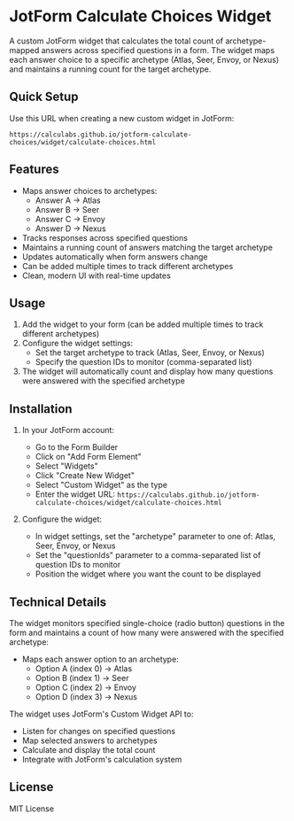 # JotForm Calculate Choices Widget

A custom JotForm widget that calculates the total count of archetype-mapped answers across specified questions in a form. The widget maps each answer choice to a specific archetype (Atlas, Seer, Envoy, or Nexus) and maintains a running count for the target archetype.

## Quick Setup

Use this URL when creating a new custom widget in JotForm:
```
https://calculabs.github.io/jotform-calculate-choices/widget/calculate-choices.html
```

## Features

- Maps answer choices to archetypes:
  - Answer A → Atlas
  - Answer B → Seer
  - Answer C → Envoy
  - Answer D → Nexus
- Tracks responses across specified questions
- Maintains a running count of answers matching the target archetype
- Updates automatically when form answers change
- Can be added multiple times to track different archetypes
- Clean, modern UI with real-time updates

## Usage

1. Add the widget to your form (can be added multiple times to track different archetypes)
2. Configure the widget settings:
   - Set the target archetype to track (Atlas, Seer, Envoy, or Nexus)
   - Specify the question IDs to monitor (comma-separated list)
3. The widget will automatically count and display how many questions were answered with the specified archetype

## Installation

1. In your JotForm account:
   - Go to the Form Builder
   - Click on "Add Form Element"
   - Select "Widgets"
   - Click "Create New Widget"
   - Select "Custom Widget" as the type
   - Enter the widget URL: `https://calculabs.github.io/jotform-calculate-choices/widget/calculate-choices.html`

2. Configure the widget:
   - In widget settings, set the "archetype" parameter to one of: Atlas, Seer, Envoy, or Nexus
   - Set the "questionIds" parameter to a comma-separated list of question IDs to monitor
   - Position the widget where you want the count to be displayed

## Technical Details

The widget monitors specified single-choice (radio button) questions in the form and maintains a count of how many were answered with the specified archetype:

- Maps each answer option to an archetype:
  - Option A (index 0) → Atlas
  - Option B (index 1) → Seer
  - Option C (index 2) → Envoy
  - Option D (index 3) → Nexus

The widget uses JotForm's Custom Widget API to:
- Listen for changes on specified questions
- Map selected answers to archetypes
- Calculate and display the total count
- Integrate with JotForm's calculation system

## License

MIT License 